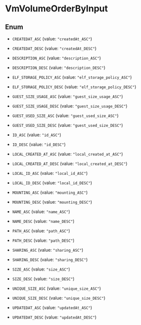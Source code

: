 

# VmVolumeOrderByInput

## Enum


* `CREATEDAT_ASC` (value: `"createdAt_ASC"`)

* `CREATEDAT_DESC` (value: `"createdAt_DESC"`)

* `DESCRIPTION_ASC` (value: `"description_ASC"`)

* `DESCRIPTION_DESC` (value: `"description_DESC"`)

* `ELF_STORAGE_POLICY_ASC` (value: `"elf_storage_policy_ASC"`)

* `ELF_STORAGE_POLICY_DESC` (value: `"elf_storage_policy_DESC"`)

* `GUEST_SIZE_USAGE_ASC` (value: `"guest_size_usage_ASC"`)

* `GUEST_SIZE_USAGE_DESC` (value: `"guest_size_usage_DESC"`)

* `GUEST_USED_SIZE_ASC` (value: `"guest_used_size_ASC"`)

* `GUEST_USED_SIZE_DESC` (value: `"guest_used_size_DESC"`)

* `ID_ASC` (value: `"id_ASC"`)

* `ID_DESC` (value: `"id_DESC"`)

* `LOCAL_CREATED_AT_ASC` (value: `"local_created_at_ASC"`)

* `LOCAL_CREATED_AT_DESC` (value: `"local_created_at_DESC"`)

* `LOCAL_ID_ASC` (value: `"local_id_ASC"`)

* `LOCAL_ID_DESC` (value: `"local_id_DESC"`)

* `MOUNTING_ASC` (value: `"mounting_ASC"`)

* `MOUNTING_DESC` (value: `"mounting_DESC"`)

* `NAME_ASC` (value: `"name_ASC"`)

* `NAME_DESC` (value: `"name_DESC"`)

* `PATH_ASC` (value: `"path_ASC"`)

* `PATH_DESC` (value: `"path_DESC"`)

* `SHARING_ASC` (value: `"sharing_ASC"`)

* `SHARING_DESC` (value: `"sharing_DESC"`)

* `SIZE_ASC` (value: `"size_ASC"`)

* `SIZE_DESC` (value: `"size_DESC"`)

* `UNIQUE_SIZE_ASC` (value: `"unique_size_ASC"`)

* `UNIQUE_SIZE_DESC` (value: `"unique_size_DESC"`)

* `UPDATEDAT_ASC` (value: `"updatedAt_ASC"`)

* `UPDATEDAT_DESC` (value: `"updatedAt_DESC"`)



